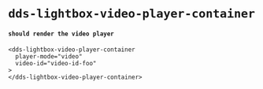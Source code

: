 # `dds-lightbox-video-player-container`

#### `should render the video player`

```
<dds-lightbox-video-player-container
  player-mode="video"
  video-id="video-id-foo"
>
</dds-lightbox-video-player-container>

```

